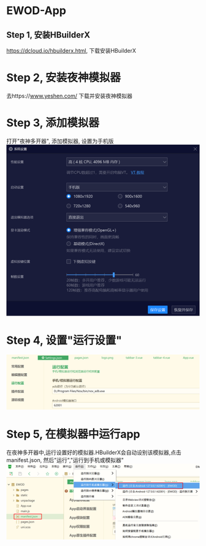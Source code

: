 # EWOD-App

## Step 1, 安装HBuilderX
https://dcloud.io/hbuilderx.html, 下载安装HBuilderX
# Step 2, 安装夜神模拟器
去https://www.yeshen.com/ 下载并安装夜神模拟器
# Step 3, 添加模拟器
打开"夜神多开器", 添加模拟器, 设置为手机版
![Yeshen_SystemSetting](./images/Yeshen_SystemSetting.png) 
# Step 4, 设置"运行设置"
![Yeshen_Runseeting](./images/HBuilderX_RunSettings.png) 
# Step 5, 在模拟器中运行app
在夜神多开器中,运行设置好的模拟器.HBuilderX会自动设别该模拟器,点击manifest.json, 然后"运行","运行到手机或模拟器"
![HBuilderX_RunApp](./images/HBuilderX_RunApp.png) 
